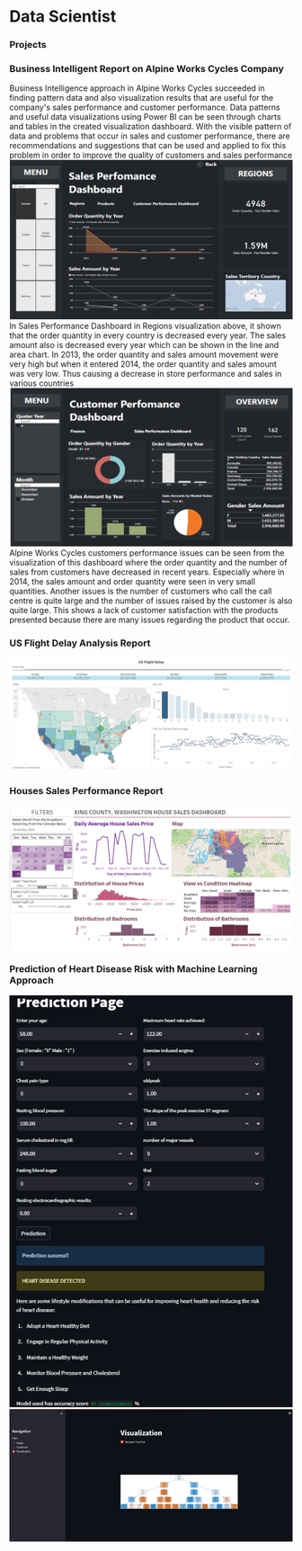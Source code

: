 # Data Scientist

### Projects
### Business Intelligent Report on Alpine Works Cycles Company 
Business Intelligence approach in Alpine Works Cycles succeeded in finding pattern data and also visualization results that are useful for the company's sales performance and customer performance. Data patterns and useful data visualizations using Power BI can be seen through charts and tables in the created visualization dashboard. With the visible pattern of data and problems that occur in sales and customer performance, there are recommendations and suggestions that can be used and applied to fix this problem in order to improve the quality of customers and sales performance
![Project](/Assets/Picture5.png)
In Sales Performance Dashboard in Regions visualization above, it shown that the order quantity in every country is decreased every year. The sales amount also is decreased every year which can be shown in the line and area chart. In 2013, the order quantity and sales amount movement were very high but when it entered 2014, the order quantity and sales amount was very low. Thus causing a decrease in store performance and sales in various countries
![Project](/Assets/Picture8.png)
Alpine Works Cycles customers performance issues can be seen from the visualization of this dashboard where the order quantity and the number of sales from customers have decreased in recent years. Especially where in 2014, the sales amount and order quantity were seen in very small quantities. Another issues is the number of customers who call the call centre is quite large and the number of issues raised by the customer is also quite large. This shows a lack of customer satisfaction with the products presented because there are many issues regarding the product that occur. 

### US Flight Delay Analysis Report
![Project](/Assets/Captu1re.PNG)

### Houses Sales Performance Report
![Project](/Assets/Capture.PNG)

### Prediction of Heart Disease Risk with Machine Learning Approach
![Project](/Assets/Picture2.png)
![Project](/Assets/Picture3.png)
